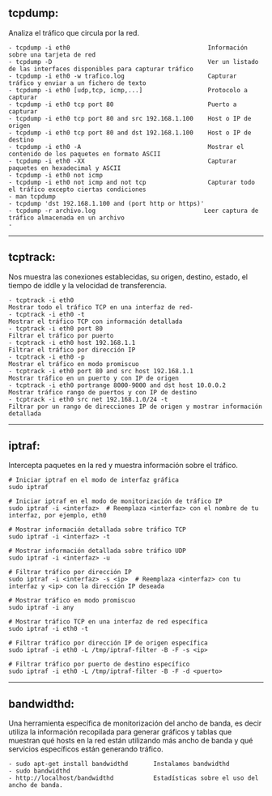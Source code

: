 ## **tcpdump:** ## 
Analiza el tráfico que circula por la red.

```
- tcpdump -i eth0                                      Información sobre una tarjeta de red
- tcpdump -D                                           Ver un listado de las interfaces disponibles para capturar tráfico
- tcpdump -i eth0 -w trafico.log                       Capturar tráfico y enviar a un fichero de texto
- tcpdump -i eth0 [udp,tcp, icmp,...]                  Protocolo a capturar
- tcpdump -i eth0 tcp port 80                          Puerto a capturar
- tcpdump -i eth0 tcp port 80 and src 192.168.1.100    Host o IP de origen
- tcpdump -i eth0 tcp port 80 and dst 192.168.1.100    Host o IP de destino
- tcpdump -i eth0 -A                                   Mostrar el contenido de los paquetes en formato ASCII
- tcpdump -i eth0 -XX                                  Capturar paquetes en hexadecimal y ASCII
- tcpdump -i eth0 not icmp
- tcpdump -i eth0 not icmp and not tcp                 Capturar todo el tráfico excepto ciertas condiciones
- man tcpdump
- tcpdump 'dst 192.168.1.100 and (port http or https)'
- tcpdump -r archivo.log                              Leer captura de tráfico almacenada en un archivo
- 
```
---

## **tcptrack:** ##
Nos muestra las conexiones establecidas, su origen, destino, estado, el tiempo de iddle y la velocidad de transferencia.

```
- tcptrack -i eth0                                              Mostrar todo el tráfico TCP en una interfaz de red-
- tcptrack -i eth0 -t                                           Mostrar el tráfico TCP con información detallada
- tcptrack -i eth0 port 80                                      Filtrar el tráfico por puerto
- tcptrack -i eth0 host 192.168.1.1                             Filtrar el tráfico por dirección IP
- tcptrack -i eth0 -p                                           Mostrar el tráfico en modo promiscuo
- tcptrack -i eth0 port 80 and src host 192.168.1.1             Mostrar tráfico en un puerto y con IP de origen
- tcptrack -i eth0 portrange 8000-9000 and dst host 10.0.0.2    Mostrar tráfico rango de puertos y con IP de destino
- tcptrack -i eth0 src net 192.168.1.0/24 -t                    Filtrar por un rango de direcciones IP de origen y mostrar información detallada
```

---

## **iptraf:** ##
Intercepta paquetes en la red y muestra información sobre el tráfico.

```
# Iniciar iptraf en el modo de interfaz gráfica
sudo iptraf

# Iniciar iptraf en el modo de monitorización de tráfico IP
sudo iptraf -i <interfaz>  # Reemplaza <interfaz> con el nombre de tu interfaz, por ejemplo, eth0

# Mostrar información detallada sobre tráfico TCP
sudo iptraf -i <interfaz> -t

# Mostrar información detallada sobre tráfico UDP
sudo iptraf -i <interfaz> -u

# Filtrar tráfico por dirección IP
sudo iptraf -i <interfaz> -s <ip>  # Reemplaza <interfaz> con tu interfaz y <ip> con la dirección IP deseada

# Mostrar tráfico en modo promiscuo
sudo iptraf -i any

# Mostrar tráfico TCP en una interfaz de red específica
sudo iptraf -i eth0 -t

# Filtrar tráfico por dirección IP de origen específica
sudo iptraf -i eth0 -L /tmp/iptraf-filter -B -F -s <ip>

# Filtrar tráfico por puerto de destino específico
sudo iptraf -i eth0 -L /tmp/iptraf-filter -B -F -d <puerto>

```

---

## **bandwidthd:** ##
Una herramienta específica de monitorización del ancho de banda, es decir utiliza la información recopilada para generar gráficos y tablas que muestran qué hosts en la red están utilizando más ancho de banda y qué servicios específicos están generando tráfico.

```
- sudo apt-get install bandwidthd       Instalamos bandwidthd
- sudo bandwidthd
- http://localhost/bandwidthd           Estadísticas sobre el uso del ancho de banda.
